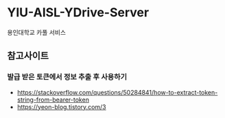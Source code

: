 # YIU-AISL-YDrive-Server
용인대학교 카풀 서비스


## 참고사이트
### 발급 받은 토큰에서 정보 추출 후 사용하기
* <https://stackoverflow.com/questions/50284841/how-to-extract-token-string-from-bearer-token>  
* <https://yeon-blog.tistory.com/3>

